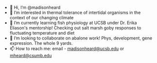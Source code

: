 - 👋 Hi, I’m @madisonheard
- 👀 I’m interested in thermal tolerance of intertidal organisms in the context of our changing climate
- 🌱 I’m currently learning fish physiology at UCSB under Dr. Erika Eliason's mentorship! Checking out salt marsh goby responses to fluctuating temperature and diet 
- 💞️ I’m looking to collaborate on abalone work! Phys, development, gene expression. The whole 9 yards.
- 📫 How to reach me: email - madisonheard@ucsb.edu or mheard@csumb.edu

<!---
madisonheard/madisonheard is a ✨ special ✨ repository because its `README.md` (this file) appears on your GitHub profile.
You can click the Preview link to take a look at your changes.
--->
